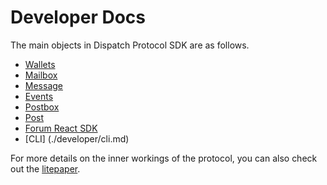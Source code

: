 # Developer Docs

The main objects in Dispatch Protocol SDK are as follows.
- [Wallets](./developer/wallets.md)
- [Mailbox](./developer/mailbox.md)
- [Message](./developer/message.md)
- [Events](./developer/events.md)
- [Postbox](./developer/postbox.md)
- [Post](./developer/post.md)
- [Forum React SDK](./developer/forums_react.md)
- [CLI] (./developer/cli.md)

For more details on the inner workings of the protocol, you can also check out the [litepaper](./litepaper.md).

